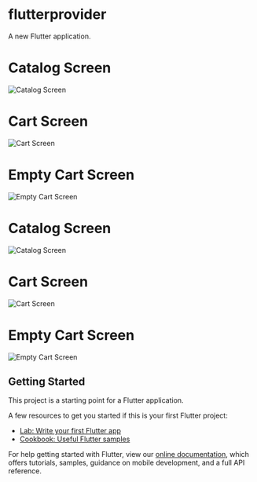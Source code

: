 # flutterprovider

A new Flutter application.

# Catalog Screen
![Catalog Screen](screenshots/items.png) 

# Cart Screen
![Cart Screen](screenshots/cart.png)

# Empty Cart Screen
![Empty Cart Screen](screenshots/emptycart.png) 

# Catalog Screen
![Catalog Screen](screenshots/items1.png) 

# Cart Screen
![Cart Screen](screenshots/cart1.png)

# Empty Cart Screen
![Empty Cart Screen](screenshots/emptycart1.png) 

## Getting Started

This project is a starting point for a Flutter application.

A few resources to get you started if this is your first Flutter project:

- [Lab: Write your first Flutter app](https://flutter.dev/docs/get-started/codelab)
- [Cookbook: Useful Flutter samples](https://flutter.dev/docs/cookbook)

For help getting started with Flutter, view our
[online documentation](https://flutter.dev/docs), which offers tutorials,
samples, guidance on mobile development, and a full API reference.
